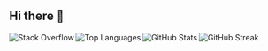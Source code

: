 ## Hi there 👋

<!--
**Suparnas/Suparnas** is a ✨ _special_ ✨ repository because its `README.md` (this file) appears on your GitHub profile.

Here are some ideas to get you started:

- 🔭 I’m currently working on ...
- 🌱 I’m currently learning ...
- 👯 I’m looking to collaborate on ...
- 🤔 I’m looking for help with ...
- 💬 Ask me about ...
- 📫 How to reach me: ...
- 😄 Pronouns: ...
- ⚡ Fun fact: ...
  <!-- Add more icons here -->
<p align="center">
  <img align="left" src="https://stackoverflow.com/users/6851888/suparna-soman&layout=compact" alt="Stack Overflow" />
</p>
<p align="center">
  <img align="left" src="https://github-readme-stats.vercel.app/api/top-langs/?username=Suparnas&layout=compact" alt="Top Languages" />
</p>

<p align="center">
  <img align="left" src="https://github-readme-stats.vercel.app/api?username=Suparnas&show_icons=true" alt="GitHub Stats" />
</p>

<p align="left">
  <img align="center" src="https://github-readme-streak-stats.herokuapp.com/?user=Suparnas" alt="GitHub Streak" />
</p>
